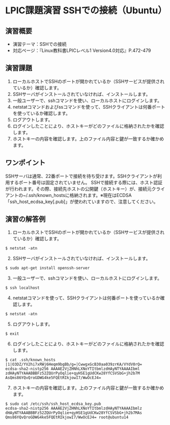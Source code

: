 # LPIC課題演習 SSHでの接続（Ubuntu）
## 演習概要
* 演習テーマ：SSHでの接続
* 対応ページ：『Linux教科書LPICレベル1 Version4.0対応』P.472-479

## 演習課題
1. ローカルホストでSSHのポートが開かれているか（SSHサービスが提供されているか）確認します。
2. SSHサーバがインストールされていなければ、インストールします。
3. 一般ユーザーで、sshコマンドを使い、ローカルホストにログインします。
4. netstatコマンドおよびssコマンドを使って、SSHクライアントは何番ポートを使っているか確認します。
5. ログアウトします。
6. ログインしたことにより、ホストキーがどのファイルに格納されたかを確認します。
7. ホストキーの内容を確認します。上のファイル内容と鍵が一致するか確かめます。

## ワンポイント
SSHサーバは通常、22番ポートで接続を待ち受けます。SSHクライアントが利用するポート番号は固定されていません。
SSHで接続する際には、ホスト認証が行われます。その際、接続先ホストの公開鍵（ホストキー）が、接続元クライアントの~/.ssh/known_hostsに格納されます。※現在はECDSA「ssh_host_ecdsa_key[.pub]」が使われていますので、注意してください。

## 演習の解答例
1. ローカルホストでSSHのポートが開かれているか（SSHサービスが提供されているか）確認します。
```
$ netstat -atn
```
2. SSHサーバがインストールされていなければ、インストールします。
```
$ sudo apt-get install openssh-server
```
3. 一般ユーザーで、sshコマンドを使い、ローカルホストにログインします。
```
$ ssh localhost
```
4. netstatコマンドを使って、SSHクライアントは何番ポートを使っているか確認します。
```
$ netstat -atn
```
5. ログアウトします。
```
$ exit
```
6. ログインしたことにより、ホストキーがどのファイルに格納されたかを確認します。
```
$ cat .ssh/known_hosts
|1|O3DZ/YV2hi7xRWj6Heqm9bgBb/g=|CwwgxGcB30aa039zrKA/VYdV0rQ=
ecdsa-sha2-nistp256 AAAAE2VjZHNhLXNoYTItbmlzdHAyNTYAAAAIbml
zdHAyNTYAAABBBFz52ZQUrPyOqlie+qyHSE1gUdCKw28YfCSVSbG+jh2b7M
AsQms86YQvQroGDWG4ke5FQEtRIkjowI7/WwOcEJ4=
```
7. ホストキーの内容を確認します。上のファイル内容と鍵が一致するか確かめます。
```
$ sudo cat /etc/ssh/ssh_host_ecdsa_key.pub
ecdsa-sha2-nistp256 AAAAE2VjZHNhLXNoYTItbmlzdHAyNTYAAAAIbmlz
dHAyNTYAAABBBFz52ZQUrPyOqlie+qyHSE1gUdCKw28YfCSVSbG+jh2b7MAs
Qms86YQvQroGDWG4ke5FQEtRIkjowI7/WwOcEJ4= root@ubuntu14
```

